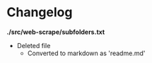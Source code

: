 # Changelog

**./src/web-scrape/subfolders.txt**
* Deleted file
	* Converted to markdown as 'readme.md'
